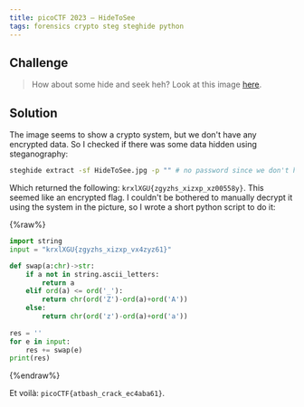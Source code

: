 ```yaml
---
title: picoCTF 2023 – HideToSee
tags: forensics crypto steg steghide python
---
```


## Challenge

> How about some hide and seek heh?
> Look at this image [here](/assets/ctf/picoCTF2023/HideToSee.jpg).

## Solution

The image seems to show a crypto system, but we don't have any encrypted data. So I checked if there was some data hidden using steganography:

```bash
steghide extract -sf HideToSee.jpg -p "" # no password since we don't have anything
```

Which returned the following: `krxlXGU{zgyzhs_xizxp_xz00558y}`. This seemed like an encrypted flag. I couldn't be bothered to manually decrypt it using the system in the picture, so I wrote a short python script to do it:

{%raw%}
```python
import string
input = "krxlXGU{zgyzhs_xizxp_vx4zyz61}"

def swap(a:chr)->str:
    if a not in string.ascii_letters:
        return a
    elif ord(a) <= ord('_'):
        return chr(ord('Z')-ord(a)+ord('A'))
    else:
        return chr(ord('z')-ord(a)+ord('a'))
    
res = ''
for e in input:
    res += swap(e)
print(res)
```
{%endraw%}

Et voilà: `picoCTF{atbash_crack_ec4aba61}`.
